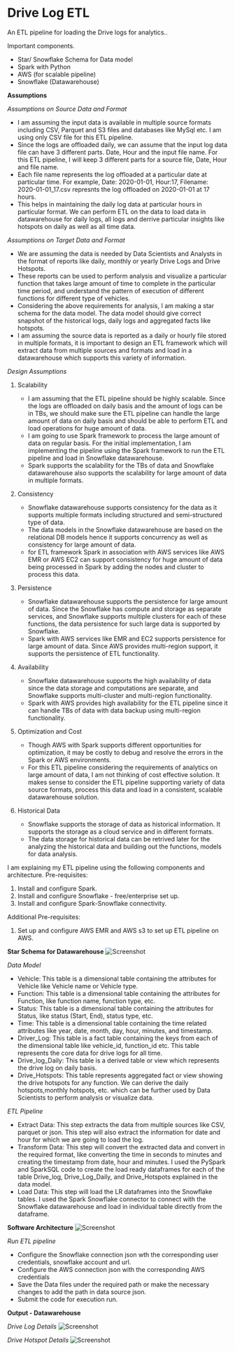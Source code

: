 # Drive Log ETL

An ETL pipeline for loading the Drive logs for analytics.. 

Important components.
- Star/ Snowflake Schema for Data model 
- Spark with Python
- AWS (for scalable pipeline)
- Snowflake (Datawarehouse)

**Assumptions**

*Assumptions on Source Data and Format*
- I am assuming the input data is available in multiple source formats including CSV, Parquet and S3 files and databases like MySql etc. I am using only CSV file for this ETL pipeline.
- Since the logs are offloaded daily, we can assume that the input log data file can have 3 different parts. Date, Hour and the input file name. For this ETL pipeline, I will keep 3 different parts for a source file, Date, Hour and file name. 
- Each file name represents the log offloaded at a particular date at particular time. For example, Date: 2020-01-01, Hour:17, Filename: 2020-01-01_17.csv represnts the log offloaded on 2020-01-01 at 17 hours. 
- This helps in maintaining the daily log data at particular hours in particular format. We can perform ETL on the data to load data in datawarehouse for daily logs, all logs and derrive particular insights like hotspots on daily as well as all time data.

*Assumptions on Target Data and Format*
- We are assuming the data is needed by Data Scientists and Analysts in the format of reports like daily, monthly or yearly Drive Logs and Drive Hotspots. 
- These reports can be used to perform analysis and visualize a particular function that takes large amount of time to complete in the particular time period, and understand the pattern of execution of different functions for different type of vehicles. 
- Considering the above requirements for analysis, I am making a star schema for the data model. The data model should give correct snapshot of the historical logs, daily logs and aggregated facts like hotspots. 
- I am assuming the source data is reported as a daily or hourly file stored in multiple formats, it is important to design an ETL framework which will extract data from multiple sources and formats and load in a datawarehouse which supports this variety of information. 
 
*Design Assumptions*
1. Scalability 
    - I am assuming that the ETL pipeline should be highly scalable. Since the logs are offloaded on daily basis and the amount of logs can be in TBs, we should make sure the ETL pipeline can handle the large amount of data on daily basis and should be able to perform ETL and load operations for huge amount of data. 
    - I am going to use Spark framework to process the large amount of data on regular basis. For the initial implementation, I am implementing the pipeline using the Spark framework to run the ETL pipeline and load in Snowflake datawarehouse. 
    - Spark supports the scalability for the TBs of data and Snowflake datawarehouse also supports the scalability for large amount of data in multiple formats. 
2. Consistency
    - Snowflake datawarehouse supports consistency for the data as it supports multiple formats including structured and semi-structured type of data.
    - The data models in the Snowflake datawarehouse are based on the relational DB models hence it supports concurrency as well as consistency for large amount of data.
    - for ETL framework Spark in association with AWS services like AWS EMR or AWS EC2 can support consistency for huge amount of data being processed in Spark by adding the nodes and cluster to process this data. 
3. Persistence
    - Snowflake datawarehouse supports the persistence for large amount of data. Since the Snowflake has compute and storage as separate services, and Snowflake supports multiple clusters for each of these functions, the data persistence for such large data is supported by Snowflake. 
    - Spark with AWS services like EMR and EC2 supports persistence for large amount of data. Since AWS provides multi-region support, it supports the persistence of ETL functionality.  
4. Availability 
    - Snowflake datawarehouse supports the high availability of data since the data storage and computations are separate, and Snowflake supports multi-cluster and multi-region functionality. 
    - Spark with AWS provides high availability for the ETL pipeline since it can handle TBs of data with data backup using multi-region functionality. 
     
5. Optimization and Cost
    - Though AWS with Spark supports different opportunities for optimization, it may be costly to debug and resolve the errors in the Spark or AWS environments.
    - For this ETL pipeline considering the requirements of analytics on large amount of data, I am not thinking of cost effective solution. It makes sense to consider the ETL pipeline supporting variety of data source formats, process this data and load in a consistent, scalable datawarehouse solution. 
    
6. Historical Data
    - Snowflake supports the storage of data as historical information. It supports the storage as a cloud service and in different formats. 
    - The data storage for historical data can be retrived later for the analyzing the historical data and building out the functions, models for data analysis. 

I am explaining my ETL pipeline using the following components and architecture. 
Pre-requisites:

1. Install and configure Spark. 
2. Install and configure Snowflake - free/enterprise set up.
3. Install and configure Spark-Snowflake connectivity. 

Additional Pre-requisites:
1. Set up and configure AWS EMR and AWS s3 to set up ETL pipeline on AWS. 

**Star Schema for Datawarehouse**
![Screenshot](ETL_Star_Schema.png)

*Data Model*
- Vehicle: This table is a dimensional table containing the attributes for Vehicle like Vehicle name or Vehicle type.
- Function: This table is a dimensional table containing the attributes for Function, like function name, function type, etc. 
- Status: This table is a dimensional table containing the attributes for Status, like status (Start, End), status type, etc. 
- Time: This table is a dimensional table containing the time related attributes like year, date, month, day, hour, minutes, and timestamp.
- Driver_Log: This table is a fact table containing the keys from each of the dimensional table like vehicle_id, function_id etc. This table represents the core data for drive logs for all time.
- Drive_log_Daily: This table is a derived table or view which represents the drive log on daily basis. 
- Drive_Hotspots: This table represents aggregated fact or view showing the drive hotspots for any function. We can derive the daily hotspots,monthly hotspots, etc. which can be further used by Data Scientists to perform analysis or visualize data. 

*ETL Pipeline*
- Extract Data: This step extracts the data from multiple sources like CSV, parquet or json. This step will also extract the information for date and hour for which we are going to load the log.
- Transform Data: This step will convert the extracted data and convert in the required format, like converting the time in seconds to minutes and creating the timestamp from date, hour and minutes. I used the PySpark and SparkSQL code to create the load ready dataframes for each of the table Drive_log, Drive_Log_Daily, and Drive_Hotspots explained in the data model. 
- Load Data: This step will load the LR dataframes into the Snowflake tables. I used the Spark Snowflake connector to connect with the Snowflake datawarehouse and load in individual table directly from the dataframe. 
  

**Software Architecture**
![Screenshot](ETL_architecture.png)


*Run ETL pipeline*
- Configure the Snowflake connection json wth the corresponding user credentials, snowflake account and url.
- Configure the AWS connection json with the corresponding AWS credentials
- Save the Data files under the required path or make the necessary changes to add the path in data source json. 
- Submit the code for execution run. 

**Output - Datawarehouse**

*Drive Log Details*
![Screenshot](Drive_Log.png)

*Drive Hotspot Details*
![Screenshot](Drive_Hotspots.png)
